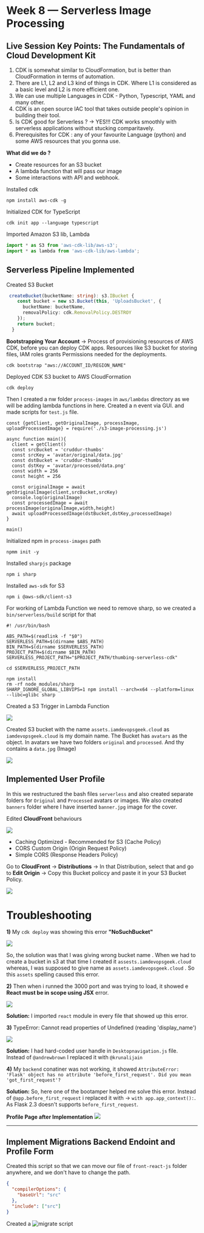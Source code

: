 # Week 8 — Serverless Image Processing
## Live Session Key Points: The Fundamentals of Cloud Development Kit
1. CDK is somewhat similar to CloudFormation, but is better than CloudFormation in terms of automation.
2. There are L1, L2 and L3 kind of things in CDK. Where L1 is considered as a basic level and L2 is more efficient one.
3. We can use multiple Languages in CDK - Python, Typescript, YAML and many other.
4. CDK is an open source IAC tool that takes outside people's opinion in building their tool. 
5. Is CDK good for Serverless ? -> YES!!! CDK works smoothly with serverless applications without stucking comparitavely.
6. Prerequisites for CDK : any of your favourite Language (python) and some AWS resources that you gonna use.

**What did we do ?**
- Create resources for an S3 bucket
- A lambda function that will pass our image
- Some interactions with API and webhook.

Installed cdk
```
npm install aws-cdk -g
```

Initialized CDK for TypeScript
```
cdk init app --language typescript
```

Imported Amazon S3 lib, Lambda
```ts
import * as S3 from 'aws-cdk-lib/aws-s3';
import * as lambda from 'aws-cdk-lib/aws-lambda';
```
## Serverless Pipeline Implemented
Created S3 Bucket
```typescript
 createBucket(bucketName: string): s3.IBucket {
    const bucket = new s3.Bucket(this, 'UploadsBucket', {
      bucketName: bucketName,
      removalPolicy: cdk.RemovalPolicy.DESTROY
    });
    return bucket;
  }
```

**Bootstrapping Your Account** -> Process of provisioning resources of AWS CDK, before you can deploy CDK apps. Resources like S3 bucket for storing files, IAM roles grants Permissions needed for the deployments. 
```
cdk bootstrap "aws://ACCOUNT_ID/REGION_NAME"
```

Deployed CDK S3 bucket to AWS CloudFormation
```
cdk deploy
```

Then I created a nw folder `process-images` in `aws/lambdas` directory as we will be adding lambda functions in here. Created a n event via GUI.
and made scripts for `test.js` file.
```
const {getClient, getOriginalImage, processImage, uploadProcessedImage} = require('./s3-image-processing.js')

async function main(){
  client = getClient()
  const srcBucket = 'cruddur-thumbs'
  const srcKey = 'avatar/original/data.jpg'
  const dstBucket = 'cruddur-thumbs'
  const dstKey = 'avatar/processed/data.png'
  const width = 256
  const height = 256

  const originalImage = await getOriginalImage(client,srcBucket,srcKey)
  console.log(originalImage)
  const processedImage = await processImage(originalImage,width,height)
  await uploadProcessedImage(dstBucket,dstKey,processedImage)
}

main()
```
Initialized npm in `process-images` path
```
npmm init -y
```

Installed `sharpjs` package
```
npm i sharp
```
Installed `aws-sdk` for S3
```
npm i @aws-sdk/client-s3
```
For working of Lambda Function we need to remove sharp, so we created a `bin/serverless/build` script for that
```
#! /usr/bin/bash

ABS_PATH=$(readlink -f "$0")
SERVERLESS_PATH=$(dirname $ABS_PATH)
BIN_PATH=$(dirname $SERVERLESS_PATH)
PROJECT_PATH=$(dirname $BIN_PATH)
SERVERLESS_PROJECT_PATH="$PROJECT_PATH/thumbing-serverless-cdk"

cd $SERVERLESS_PROJECT_PATH

npm install
rm -rf node_modules/sharp
SHARP_IGNORE_GLOBAL_LIBVIPS=1 npm install --arch=x64 --platform=linux --libc=glibc sharp
```

Created a S3 Trigger in Lambda Function 

![](https://user-images.githubusercontent.com/115455157/233837040-2cfbac42-c076-4dae-a1fb-8fa28efca6e3.jpg)

Created S3 bucket with the name `assets.iamdevopsgeek.cloud` as `iamdevopsgeek.cloud` is my domain name. The Bucket has `avatars` as the object. In avatars we have two folders `original` and `processed`. And thy contains a `data.jpg` (Image)

![](https://user-images.githubusercontent.com/115455157/233837217-1bb18f6b-ffb4-489d-8ce2-322c6071ae14.jpg)

## Implemented User Profile
In this we restructured the bash files `serverless` and also created separate folders for `Original` and `Processed` avatars or images. We also created `banners` folder where I have inserted `banner.jpg` image for the cover. 

Edited **CloudFront** behaviours 

![](https://user-images.githubusercontent.com/115455157/234907251-89f2b134-96a5-4f65-b4b2-0045c2bb3267.png)

- Caching Optimized - Recommended for S3 (Cache Policy)
- CORS Custom Origin (Origin Request Policy)
- Simple CORS (Response Headers Policy)

Go to **CloudFront** -> **Distributions** -> In that Distribution, select that and go to **Edit Origin** -> Copy this Bucket policcy and paste it in your S3 Bucket Policy.

![](https://user-images.githubusercontent.com/115455157/234908843-f18067f6-3129-4fb6-8ac4-14e6a6b48ec0.jpg)

# Troubleshooting 
**1)** My `cdk deploy` was showing this error **"NoSuchBucket"**

![](https://user-images.githubusercontent.com/115455157/234910401-b76b3085-075c-485b-b884-f0ce2ce3a6be.png)

So, the solution was that I was giving wrong bucket name . When we had to create a bucket in s3 at that time I created it `assests.iamdevopsgeek.cloud` whereas, I was supposed to give name as `assets.iamdevopsgeek.cloud` . So this `assets` spelling caused this error. 

**2)** Then when i runned the 3000 port and was trying to load, it showed e **React must be in scope using JSX** error.

![](https://user-images.githubusercontent.com/115455157/234911454-533e881b-a199-4269-8518-4f6b581d5e6c.png)

**Solution:** I imported `react` module in every file that showed up this error.

**3)** TypeError: Cannot read properties of Undefined (reading 'display_name')

![](https://user-images.githubusercontent.com/115455157/234912339-0602d0fc-3353-4b66-b168-8fd0ca9abfaa.png)

**Solution:** I had hard-coded user handle in `Desktopnavigation.js` file. Instead of `@andrewbrown` I replaced it with `@krunalijain`

**4)** My `backend` conatiner was not working, it showed `AttributeError: 'Flask' object has no attribute 'before_first_request'. Did you mean 'got_first_request'?`

**Solution:** So, here one of the bootamper helped me solve this error. Instead of `@app.before_first_request` i replaced it with -> `with app.app_context():`. As Flask 2.3 doesn't supports `before_first_request`.

**Profile Page after Implementation**
![](https://user-images.githubusercontent.com/115455157/234914490-931aad9d-fb40-4f93-8a16-0405dcc6e599.png)

_______________________________________________________________________________________________________________________________________________________________________

## Implement Migrations Backend Endoint and Profile Form
Created this script so that we can move our file of `front-react-js` folder anywhere, and we don't have to change the path.
```json
{
  "compilerOptions": {
    "baseUrl": "src"
  },
  "include": ["src"]
}
```
Created a ![`migrate` script](https://github.com/krunalijain/aws-bootcamp-cruddur-2023/blob/main/bin/db/migrate)



























